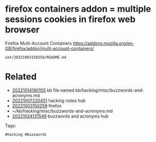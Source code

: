 # firefox containers addon = multiple sessions cookies in firefox web browser
Firefox Multi-Account Containers
https://addons.mozilla.org/en-GB/firefox/addon/multi-account-containers/

` zet/20221003150258/README.md `

# Related

- [20221014190105](/zet/20221014190105/README.md) kb file named kb/hacking/misc/buzzwords-and-acronyms.md
- [20221007220451](/zet/20221007220451/README.md) hacking notes hub
- [20221003150259](/zet/20221003150259/README.md) firefox
- ~/kb/hacking/misc/buzzwords-and-acronyms.md
- [20221024131549](/zet/20221024131549/README.md) buzzwords and acronyms hub

Tags:

    #hacking #buzzwords
